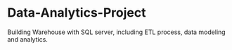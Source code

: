 # Data-Analytics-Project
Building Warehouse with SQL server, including ETL process, data modeling and analytics.
